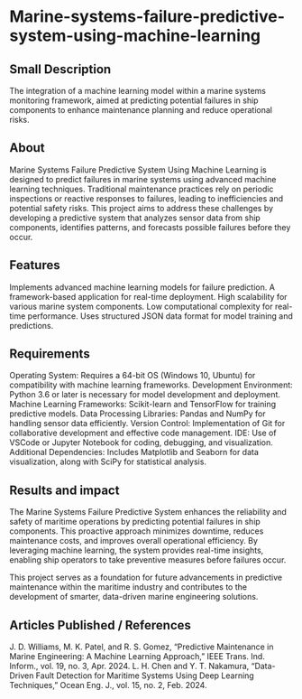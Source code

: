 # Marine-systems-failure-predictive-system-using-machine-learning

## Small Description

The integration of a machine learning model within a marine systems monitoring framework, aimed at predicting potential failures in ship components to enhance maintenance planning and reduce operational risks.

## About

Marine Systems Failure Predictive System Using Machine Learning is designed to predict failures in marine systems using advanced machine learning techniques. Traditional maintenance practices rely on periodic inspections or reactive responses to failures, leading to inefficiencies and potential safety risks. This project aims to address these challenges by developing a predictive system that analyzes sensor data from ship components, identifies patterns, and forecasts possible failures before they occur.

## Features

Implements advanced machine learning models for failure prediction.
A framework-based application for real-time deployment.
High scalability for various marine system components.
Low computational complexity for real-time performance.
Uses structured JSON data format for model training and predictions.

## Requirements

Operating System: Requires a 64-bit OS (Windows 10, Ubuntu) for compatibility with machine learning frameworks.
Development Environment: Python 3.6 or later is necessary for model development and deployment.
Machine Learning Frameworks: Scikit-learn and TensorFlow for training predictive models.
Data Processing Libraries: Pandas and NumPy for handling sensor data efficiently.
Version Control: Implementation of Git for collaborative development and effective code management.
IDE: Use of VSCode or Jupyter Notebook for coding, debugging, and visualization.
Additional Dependencies: Includes Matplotlib and Seaborn for data visualization, along with SciPy for statistical analysis.

## Results and impact

The Marine Systems Failure Predictive System enhances the reliability and safety of maritime operations by predicting potential failures in ship components. This proactive approach minimizes downtime, reduces maintenance costs, and improves overall operational efficiency. By leveraging machine learning, the system provides real-time insights, enabling ship operators to take preventive measures before failures occur.

This project serves as a foundation for future advancements in predictive maintenance within the maritime industry and contributes to the development of smarter, data-driven marine engineering solutions.

## Articles Published / References

J. D. Williams, M. K. Patel, and R. S. Gomez, “Predictive Maintenance in Marine Engineering: A Machine Learning Approach,” IEEE Trans. Ind. Inform., vol. 19, no. 3, Apr. 2024.
L. H. Chen and Y. T. Nakamura, “Data-Driven Fault Detection for Maritime Systems Using Deep Learning Techniques,” Ocean Eng. J., vol. 15, no. 2, Feb. 2024.
